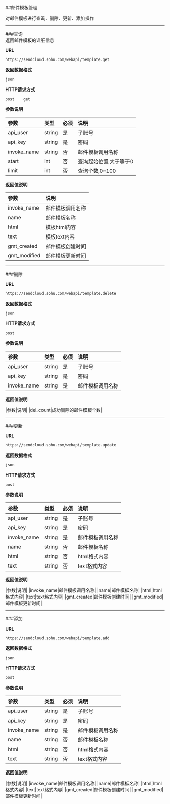 ##邮件模板管理
   
对邮件模板进行查询、删除、更新、添加操作    
    
- - -        
###查询    
返回邮件模板的详细信息
    
**URL**    
```
https://sendcloud.sohu.com/webapi/template.get
```
    
**返回数据格式**    
```
json
```
    
**HTTP请求方式**
```
post    get
```
    
**参数说明**    
    
|参数|类型|必须|说明|
|:---|:---|:---|:---|
|api_user|string|是|子账号|
|api_key|string|是|密码|
|invoke_name|string|否|邮件模板调用名称|
|start|int|否|查询起始位置,大于等于0|
|limit|int|否|查询个数,0~100|
    
**返回值说明**    
    
|参数|说明|
|:---|:---|
|invoke_name|邮件模板调用名称|
|name|邮件模板名称|
|html|模板html内容|
|text|模板text内容|
|gmt_created|邮件模板创建时间|
|gmt_modified|邮件模板更新时间|

- - -
    
###删除    
    
**URL**    
```
https://sendcloud.sohu.com/webapi/template.delete
```
    
**返回数据格式**    
```
json
```
    
**HTTP请求方式**
```
post
```
    
**参数说明**    
    
|参数|类型|必须|说明|
|:---|:---|:---|:---|
|api_user|string|是|子账号|
|api_key|string|是|密码|
|invoke_name|string|是|邮件模板调用名称|
    
**返回值说明**
    
|参数|说明|
|del_count|成功删除的邮件模板个数|    
    
- - -
    
###更新    
    
**URL**    
```
https://sendcloud.sohu.com/webapi/template.update
```
    
**返回数据格式**    
```
json
```
    
**HTTP请求方式**
```
post
```
    
**参数说明**    
    
|参数|类型|必须|说明|
|:---|:---|:---|:---|
|api_user|string|是|子账号|
|api_key|string|是|密码|
|invoke_name|string|是|邮件模板调用名称|
|name|string|否|邮件模板名称|
|html|string|否|html格式内容|
|text|string|否|text格式内容|
    
**返回值说明**
    
|参数|说明|
|invoke_name|邮件模板调用名称|
|name|邮件模板名称|
|html|html格式内容|
|text|text格式内容|
|gmt_created|邮件模板创建时间|
|gmt_modified|邮件模板更新时间|

    
    
- - -
    
###添加    
    
**URL**    
```
https://sendcloud.sohu.com/webapi/template.add
```
    
**返回数据格式**    
```
json
```
    
**HTTP请求方式**
```
post
```
    
**参数说明**    
    
|参数|类型|必须|说明|
|:---|:---|:---|:---|
|api_user|string|是|子账号|
|api_key|string|是|密码|
|invoke_name|string|是|邮件模板调用名称|
|name|string|否|邮件模板名称|
|html|string|否|html格式内容
|text|string|否|text格式内容|
    
**返回值说明**
    
|参数|说明|
|invoke_name|邮件模板调用名称|
|name|邮件模板名称|
|html|html格式内容|
|text|text格式内容|
|gmt_created|邮件模板创建时间|
|gmt_modified|邮件模板更新时间|


